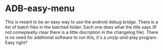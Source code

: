 # ADB-easy-menu
This is meant to be an easy way to use the android debug bridge. There is a list of batch files in the batched folder. Each one does what the title says (If not comepleatly clear there is a little discription in the changelog file). There is no need for additional software to run this, it's a unzip-and-play program. Easy right? 
